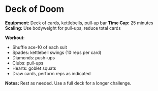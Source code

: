 # Deck of Doom

**Equipment:** Deck of cards, kettlebells, pull-up bar
**Time Cap:** 25 minutes
**Scaling:** Use bodyweight for pull-ups, reduce total cards

**Workout:**
- Shuffle ace-10 of each suit
- Spades: kettlebell swings (10 reps per card)
- Diamonds: push-ups
- Clubs: pull-ups
- Hearts: goblet squats
- Draw cards, perform reps as indicated

**Notes:**
Rest as needed. Use a full deck for a longer challenge.
